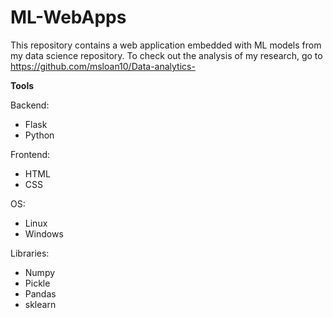 # ML-WebApps
This repository contains a web application embedded with ML models from my data science repository. To check out the analysis of my research, go to https://github.com/msloan10/Data-analytics-

**Tools**

Backend:
- Flask
- Python

Frontend:
- HTML
- CSS

OS:
- Linux
- Windows

Libraries: 
- Numpy
- Pickle
- Pandas
- sklearn
